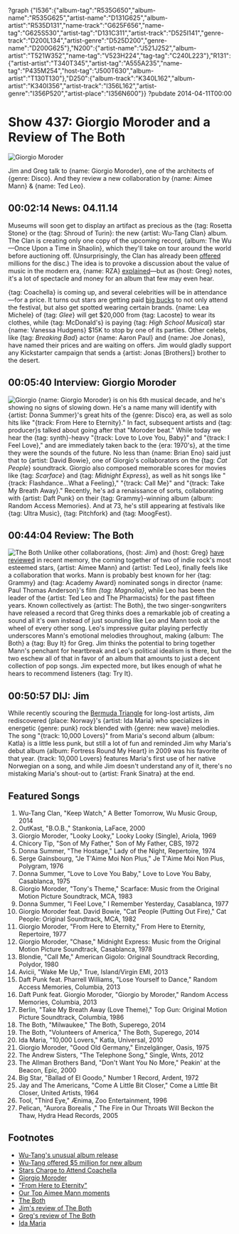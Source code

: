 ?graph {"I536":{"album-tag":"R535G650","album-name":"R535G625","artist-name":"D131G625","album-artist":"R535D131","name-track":"G625F656","name-tag":"G625S530","artist-tag":"D131C311","artist-track":"D525I141","genre-track":"D200L134","artist-genre":"D525D200","genre-name":"D200G625"},"N200":{"artist-name":"J521J252","album-artist":"T521W352","name-tag":"V523H224","tag-tag":"C240L223"},"R131":{"artist-artist":"T340T345","artist-tag":"A555A235","name-tag":"P435M254","host-tag":"J500T630","album-artist":"T130T130"},"D250":{"album-track":"K340L162","album-artist":"K340I356","artist-track":"I356L162","artist-genre":"I356P520","artist-place":"I356N600"}}
?pubdate 2014-04-11T00:00

# Show 437: Giorgio Moroder and a Review of The Both

![Giorgio Moroder](http://static.soundopinions.org/images/2014/moroder_web.jpg)

Jim and Greg talk to {name: Giorgio Moroder}, one of the architects of {genre: Disco}. And they review a new collaboration by {name: Aimee Mann} & {name: Ted Leo}. 


## 00:02:14 News: 04.11.14 
Museums will soon get to display an artifact as precious as the {tag: Rosetta Stone} or the {tag: Shroud of Turin}: the new {artist: Wu-Tang Clan} album. The Clan is creating only one copy of the upcoming record, {album: The Wu—Once Upon a Time in Shaolin}, which they'll take on tour around the world before auctioning off. (Unsurprisingly, the Clan has already been [offered](http://www.latimes.com/entertainment/music/posts/la-et-ms-wu-tang-clan-secret-album-20140403,0,4840180.story#axzz2yJGxuNGx) millions for the disc.) The idea is to provoke a discussion about the value of music in the modern era, {name: RZA} [explained](http://www.forbes.com/sites/zackomalleygreenburg/2014/03/26/why-wu-tang-will-release-just-one-copy-of-its-secret-album/)—but as {host: Greg} notes, it's a lot of spectacle and money for an album that few may even hear.

{tag: Coachella} is coming up, and several celebrities will be in attendance—for a price. It turns out stars are getting paid [big bucks](http://www.billboard.com/biz/articles/news/branding/6041338/are-stars-charging-20k-and-up-to-wear-t-shirts-at-coachella) to not only attend the festival, but also get spotted wearing certain brands. {name: Lea Michele} of {tag: *Glee*} will get $20,000 from {tag: Lacoste} to wear its clothes, while {tag: McDonald's} is paying {tag: *High School Musical*} star {name: Vanessa Hudgens} $15K to stop by one of its parties. Other celebs, like {tag: *Breaking Bad*} actor {name: Aaron Paul} and {name: Joe Jonas}, have named their prices and are waiting on offers. Jim would gladly support any Kickstarter campaign that sends a {artist: Jonas [Brothers]} brother to the desert.

## 00:05:40 Interview: Giorgio Moroder
![Giorgio](http://static.soundopinions.org/images/2014/giorgio2.jpg)
{name: Giorgio Moroder} is on his 6th musical decade, and he's showing no signs of slowing down. He's a name many will identify with {artist: Donna Summer}'s great hits of the {genre: Disco} era, as well as solo hits like "{track: From Here to Eternity}." In fact, subsequent artists and {tag: producer}s talked about going after that "Moroder beat." While today we hear the {tag: synth}-heavy "{track: Love to Love You, Baby}" and "{track: I Feel Love}," and are immediately taken back to the {era: 1970's}, at the time they were the sounds of the future. No less than {name: Brian Eno} said just that to {artist: David Bowie}, one of Giorgio's collaborators on the {tag: *Cat People*} soundtrack. Giorgio also composed memorable scores for movies like {tag: *Scarface*} and {tag: *Midnight Express*}, as well as hit songs like "{track: Flashdance...What a Feeling}," "{track: Call Me}" and "{track: Take My Breath Away}." Recently, he's ad a renaissance of sorts, collaborating with {artist: Daft Punk} on their {tag: Grammy}-winning album {album: Random Access Memories}. And at 73, he's still appearing at festivals like {tag: Ultra Music}, {tag: Pitchfork} and {tag: MoogFest}. 


## 00:44:04 Review: The Both
![The Both](http://is3.mzstatic.com/image/thumb/Music/v4/e0/6c/73/e06c7318-b5d1-b39c-d028-fc3bba901a45/source/600x600bb.jpg "819971800/819971722")
Unlike other collaborations, {host: Jim} and {host: Greg} [have](show/421/review/billiejoearmstrongnorahjones) [reviewed](show/410/review/elviscostellotheroots) in recent memory, the coming together of two of indie rock's most esteemed stars, {artist: Aimee Mann} and {artist: Ted Leo}, finally feels like a collaboration that works. Mann is probably best known for her {tag: Grammy} and {tag: Academy Award} nominated songs in director {name: Paul Thomas Anderson}'s film *{tag: Magnolia}*, while Leo has been the leader of the {artist: Ted Leo and The Pharmacists} for the past fifteen years. Known collectively as {artist: The Both}, the two singer-songwriters have released a record that Greg thinks does a remarkable job of creating a sound all it's own instead of just sounding like Leo and Mann took at the wheel of every other song. Leo's impressive guitar playing perfectly underscores Mann's emotional melodies throughout, making {album: The Both} a {tag: Buy It} for Greg. Jim thinks the potential to bring together Mann's penchant for heartbreak and Leo's political idealism is there, but the two eschew all of that in favor of an album that amounts to just a decent collection of pop songs. Jim expected more, but likes enough of what he hears to recommend listeners {tag: Try It}. 


## 00:50:57 DIJ: Jim
While recently scouring the [Bermuda Triangle](show/426)  for long-lost artists, Jim rediscovered {place: Norway}'s {artist: Ida Maria} who specializes in energetic {genre: punk} rock blended with {genre: new wave} melodies. The song "{track: 10,000 Lovers}" from Maria's second album {album: Katla} is a little less punk, but still a lot of fun and reminded Jim why Maria's debut album {album: Fortress Round My Heart} in 2009 was his favorite of that year. {track: 10,000 Lovers} features Maria's first use of her native Norwegian on a song, and while Jim doesn't understand any of it, there's no mistaking Maria's shout-out to {artist: Frank Sinatra} at the end. 

## Featured Songs
1. Wu-Tang Clan, "Keep Watch," A Better Tomorrow, Wu Music Group, 2014
1. OutKast, "B.O.B.," Stankonia, LaFace, 2000
1. Giorgio Moroder, "Looky Looky," Looky Looky (Single), Ariola, 1969
1. Chicory Tip, "Son of My Father," Son of My Father, CBS, 1972
1. Donna Summer, "The Hostage," Lady of the Night, Repertoire, 1974
1. Serge Gainsbourg, "Je T'Aime Moi Non Plus," Je T'Aime Moi Non Plus, Polygram, 1976
1. Donna Summer, "Love to Love You Baby," Love to Love You Baby, Casablanca, 1975
1. Giorgio Moroder, "Tony's Theme," Scarface: Music from the Original Motion Picture Soundtrack, MCA, 1983
1. Donna Summer, "I Feel Love," I Remember Yesterday, Casablanca, 1977
1. Giorgio Moroder feat. David Bowie, "Cat People (Putting Out Fire)," Cat People: Original Soundtrack, MCA, 1982
1. Giorgio Moroder, "From Here to Eternity," From Here to Eternity, Repertoire, 1977
1. Giorgio Moroder, "Chase," Midnight Express: Music from the Original Motion Picture Soundtrack, Casablanca, 1978
1. Blondie, "Call Me," American Gigolo: Original Soundtrack Recording, Polydor, 1980
1. Avicii, "Wake Me Up," True, Island/Virgin EMI, 2013
1. Daft Punk feat. Pharrell Williams, "Lose Yourself to Dance," Random Access Memories, Columbia, 2013
1. Daft Punk feat. Giorgio Moroder, "Giorgio by Moroder," Random Access Memories, Columbia, 2013
1. Berlin, "Take My Breath Away (Love Theme)," Top Gun: Original Motion Picture Soundtrack, Columbia, 1986
1. The Both, "Milwaukee," The Both, Superego, 2014
1. The Both, "Volunteers of America," The Both, Superego, 2014
1. Ida Maria, "10,000 Lovers," Katla, Universal, 2010 
1. Giorgio Moroder, "Good Old Germany," Einzelgänger, Oasis, 1975
1. The Andrew Sisters, "The Telephone Song," Single, Wnts, 2012 
1. The Allman Brothers Band, "Don't Want You No More," Peakin' at the Beacon, Epic, 2000
1. Big Star, "Ballad of El Goodo," Number 1 Record, Ardent, 1972
1. Jay and The Americans, "Come A Little Bit Closer," Come a Little Bit Closer, United Artists, 1964
1. Tool, "Third Eye," Ænima, Zoo Entertainment, 1996
1. Pelican, "Aurora Borealis ," The Fire in Our Throats Will Beckon the Thaw, Hydra Head Records, 2005


## Footnotes
- [Wu-Tang's unusual album release](http://www.forbes.com/sites/zackomalleygreenburg/2014/03/26/why-wu-tang-will-release-just-one-copy-of-its-secret-album/)
- [Wu-Tang offered $5 million for new album](http://www.latimes.com/entertainment/music/posts/la-et-ms-wu-tang-clan-secret-album-20140403,0,4840180.story#axzz2yJGxuNGx)
- [Stars Charge to Attend Coachella](http://www.billboard.com/biz/articles/news/branding/6041338/are-stars-charging-20k-and-up-to-wear-t-shirts-at-coachella)
- [Giorgio Moroder](http://giorgiomoroder.com/)
- ["From Here to Eternity"](https://www.youtube.com/watch?v=PfAu8vqAHxc)
- [Our Top Aimee Mann moments](http://soundopinions.tumblr.com/post/40178972165/top-aimee-mann-moments-in-our-opinion)
- [The Both](http://www.the-both.com/)
- [Jim's review of The Both](http://www.wbez.org/blogs/jim-derogatis/2014-04/both-isn%E2%80%99t-what-you-might-expect-109993)
- [Greg's review of The Both](http://articles.chicagotribune.com/2014-04-07/entertainment/sc-the-both-review-20140407_1_mann-and-leo-ted-leo-aimee-mann)
- [Ida Maria](http://www.idamariamusic.com/)
